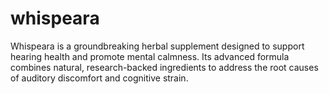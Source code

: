 # whispeara
Whispeara is a groundbreaking herbal supplement designed to support hearing health and promote mental calmness. Its advanced formula combines natural, research-backed ingredients to address the root causes of auditory discomfort and cognitive strain.
